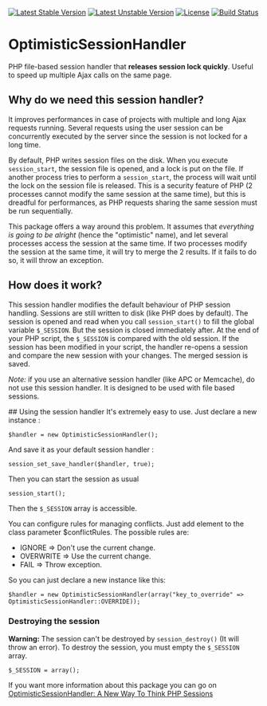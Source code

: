 [![Latest Stable Version](https://poser.pugx.org/mouf/utils.session.optimistic-session-handler/v/stable)](https://packagist.org/packages/mouf/utils.session.optimistic-session-handler)
[![Latest Unstable Version](https://poser.pugx.org/mouf/utils.session.optimistic-session-handler/v/unstable)](https://packagist.org/packages/mouf/utils.session.optimistic-session-handler)
[![License](https://poser.pugx.org/mouf/utils.session.optimistic-session-handler/license)](https://packagist.org/packages/mouf/utils.session.optimistic-session-handler)
[![Build Status](https://travis-ci.org/thecodingmachine/utils.session.optimistic-session-handler.svg?branch=1.0)](https://travis-ci.org/thecodingmachine/utils.session.optimistic-session-handler)


# OptimisticSessionHandler
PHP file-based session handler that **releases session lock quickly**. Useful to speed up multiple Ajax calls on the same page.

## Why do we need this session handler?
It improves performances in case of projects with multiple and long Ajax requests running.
Several requests using the user session can be concurrently executed by the server since the session is not locked for a long time.

By default, PHP writes session files on the disk. When you execute `session_start`, the session file is opened, and a lock is 
put on the file. If another process tries to perform a `session_start`, the process will wait until the lock on the session file is released.
This is a security feature of PHP (2 processes cannot modify the same session at the same time), but this is dreadful for performances,
as PHP requests sharing the same session must be run sequentially.

This package offers a way around this problem. It assumes that *everything is going to be alright* (hence the "optimistic" name),
and let several processes access the session at the same time. If two processes modify the session at the same time, it will
try to merge the 2 results. If it fails to do so, it will throw an exception.

## How does it work?
This session handler modifies the default behaviour of PHP session handling.
Sessions are still written to disk (like PHP does by default).
The session is opened and read when you call `session_start()` to fill the global variable `$_SESSION`.
But the session is closed immediately after.
At the end of your PHP script, the `$_SESSION` is compared with the old session. If the session has been modified in your script,
the handler re-opens a session and compare the new session with your changes. The merged session is saved.

*Note:* if you use an alternative session handler (like APC or Memcache), do not use this session handler. It is designed to be
used with file based sessions.

## Using the session handler
It's extremely easy to use.
Just declare a new instance :

    $handler = new OptimisticSessionHandler();

And save it as your default session handler :

    session_set_save_handler($handler, true);

Then you can start the session as usual

    session_start();

Then the `$_SESSION` array is accessible.

You can configure rules for managing conflicts. Just add element to the class parameter $conflictRules.
The possible rules are:

* IGNORE => Don't use the current change.
* OVERWRITE => Use the current change.
* FAIL => Throw exception.

So you can just declare a new instance like this:

    $handler = new OptimisticSessionHandler(array("key_to_override" => OptimisticSessionHandler::OVERRIDE));

### Destroying the session
**Warning:** The session can't be destroyed by `session_destroy()` (It will throw an error). To destroy the session, you must empty the `$_SESSION` array.

    $_SESSION = array();

If you want more information about this package you can go on [OptimisticSessionHandler: A New Way To Think PHP Sessions](http://www.thecodingmachine.com/optimisticsessionhandler-a-new-way-to-think-php-sessions/)